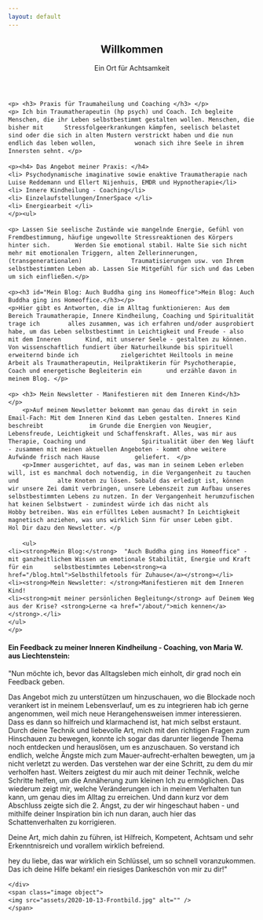 ```yaml
---
layout: default
---
```


  <section id="banner">
	<div class="content">
	<header>
	<h1>Willkommen</h1>
	<p>Ein Ort für Achtsamkeit</p>
	</header>
	<p>

	<p> <h3> Praxis für Traumaheilung und Coaching </h3> </p>
	<p> Ich bin Traumatherapeutin (hp psych) und Coach. Ich begleite Menschen, die ihr Leben selbstbestimmt gestalten wollen. Menschen, die bisher mit 		Stressfolgeerkrankungen kämpfen, seelisch belastet sind oder die sich in alten Mustern verstrickt haben und die nun endlich das leben wollen, 			wonach sich ihre Seele in ihrem Innersten sehnt. </p>
	
	<p><h4> Das Angebot meiner Praxis: </h4>
	<li> Psychodynamische imaginative sowie enaktive Traumatherapie nach Luise Reddemann und Ellert Nijenhuis, EMDR und Hypnotherapie</li>
	<li> Innere Kindheilung - Coaching</li>
	<li> Einzelaufstellungen/InnerSpace </li>
	<li> Energiearbeit </li>
	</p><ul>
	
	<p> Lassen Sie seelische Zustände wie mangelnde Energie, Gefühl von Fremdbestimmung, häufige ungewollte Stressreaktionen des Körpers hinter sich. 		Werden Sie emotional stabil. Halte Sie sich nicht mehr mit emotionalen Triggern, alten Zellerinnerungen, (transgenerationalen) 				Traumatisierungen usw. von Ihrem selbstbestimmten Leben ab. Lassen Sie Mitgefühl für sich und das Leben um sich einfließen.</p>
	
	<p><h3 id="Mein Blog: Auch Buddha ging ins Homeoffice">Mein Blog: Auch Buddha ging ins Homeoffice.</h3></p>
	<p>Hier gibt es Antworten, die im Alltag funktionieren: Aus dem Bereich Traumatherapie, Innere Kindheilung, Coaching und Spiritualität trage ich 		alles zusammen, was ich erfahren und/oder ausprobiert habe, um das Leben selbstbestimmt in Leichtigkeit und Freude - also mit dem Inneren 		Kind, mit unserer Seele - gestalten zu können. Von wissenschaftlich fundiert über Naturheilkunde bis spirituell erweiternd binde ich 			zielgerichtet Heiltools in meine Arbeit als Traumatherapeutin, Heilpraktikerin für Psychotherapie, Coach und energetische Begleiterin ein 		und erzähle davon in meinem Blog. </p>
	
	<p> <h3> Mein Newsletter - Manifestieren mit dem Inneren Kind</h3> </p>
		<p>Auf meinem Newsletter bekommt man genau das direkt in sein Email-Fach: Mit dem Inneren Kind das Leben gestalten. Inneres Kind beschreibt 			im Grunde die Energien von Neugier, Lebensfreude, Leichtigkeit und Schaffenskraft. Alles, was mir aus Therapie, Coaching und 				Spiritualität über den Weg läuft - zusammen mit meinen aktuellen Angeboten - kommt ohne weitere Aufwände frisch nach Hause 			geliefert.  </p>
		<p>Immer ausgerichtet, auf das, was man in seinem Leben erleben will, ist es manchmal doch notwendig, in die Vergangenheit zu tauchen und 			alte Knoten zu lösen. Sobald das erledigt ist, können wir unsere Zei damit verbringen, unsere Lebenszeit zum Aufbau unseres 				selbstbestimmten Lebens zu nutzen. In der Vergangenheit herumzufischen hat keinen Selbstwert - zumindest würde ich das nicht als 			Hobby betreiben. Was ein erfülltes Leben ausmacht? In Leichtigkeit magnetisch anziehen, was uns wirklich Sinn für unser Leben gibt. 			Hol Dir dazu den Newsletter. </p
	
		<ul>
	<li><strong>Mein Blog:</strong>  "Auch Buddha ging ins Homeoffice" - mit ganzheitlichem Wissen um emotionale Stabilität, Energie und Kraft für ein 		selbstbestimmtes Leben<strong><a href="/blog.html">Selbsthilfetools für Zuhause</a></strong></li>
	<li><strong>Mein Newsletter: </strong>Manifestieren mit dem Inneren Kind! 
	<li><strong>mit meiner persönlichen Begleitung</strong> auf Deinem Weg aus der Krise? <strong>Lerne <a href="/about/">mich kennen</a></strong>.</li>
	</ul>
	</p>
	
<p><h4>Ein Feedback zu meiner Inneren Kindheilung - Coaching, von Maria W. aus Liechtenstein: </h4></p> 
<p>"Nun möchte ich, bevor das Alltagsleben mich einholt, dir grad noch ein
Feedback geben.</p> 
<p>Das Angebot mich zu unterstützen um hinzuschauen, wo die
Blockade noch verankert ist in meinem Lebensverlauf, um es zu integrieren
hab ich gerne angenommen, weil mich neue Herangehensweisen immer
interessieren. Dass es dann so hilfreich und klarmachend ist, hat mich
selbst erstaunt. Durch deine Technik und liebevolle Art, mich mit den
richtigen Fragen zum Hinschauen zu bewegen, konnte ich sogar das darunter
liegende Thema noch entdecken und herauslösen, um es anzuschauen. So
verstand ich endlich, welche Ängste mich zum Mauer-aufrecht-erhalten
bewegten, um ja nicht verletzt zu werden. Das verstehen war der eine
Schritt, zu dem du mir verholfen hast. Weiters zeigtest du mir auch mit
deiner Technik, welche Schritte helfen, um die Annäherung zum kleinen Ich
zu ermöglichen. Das wiederum zeigt mir, welche Veränderungen ich in
meinem Verhalten tun kann, um genau dies im Alltag zu erreichen. Und dann
kurz vor dem Abschluss zeigte sich die 2. Angst, zu der wir hingeschaut
haben - und mithilfe deiner Inspiration bin ich nun daran, auch hier das
Schattenverhalten zu korrigieren.</p> 
<p> Deine Art, mich dahin zu führen, ist Hilfreich, Kompetent, Achtsam und
sehr Erkenntnisreich und vorallem wirklich befreiend.</p> 

<p> hey du liebe, das war wirklich ein Schlüssel, um so schnell
voranzukommen. Das ich deine Hilfe bekam! ein riesiges Dankeschön von
mir zu dir!" </p> 

	

	</div>
	<span class="image object">
	<img src="assets/2020-10-13-Frontbild.jpg" alt="" />
	</span>
</section>
